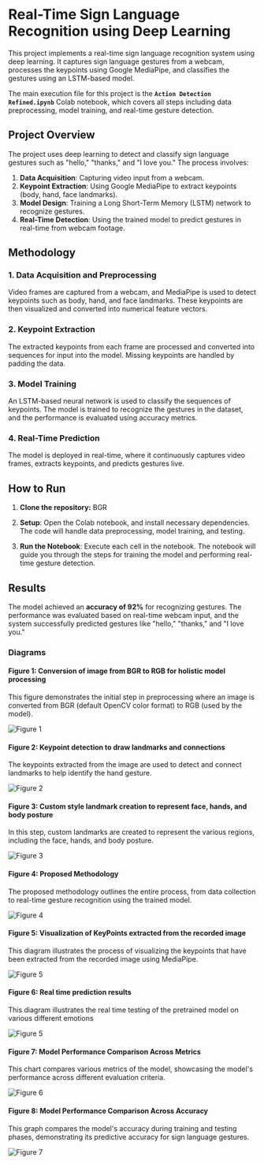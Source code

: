 # Real-Time Sign Language Recognition using Deep Learning

This project implements a real-time sign language recognition system using deep learning. It captures sign language gestures from a webcam, processes the keypoints using Google MediaPipe, and classifies the gestures using an LSTM-based model.

The main execution file for this project is the **`Action Detection Refined.ipynb`** Colab notebook, which covers all steps including data preprocessing, model training, and real-time gesture detection.

## Project Overview

The project uses deep learning to detect and classify sign language gestures such as "hello," "thanks," and "I love you." The process involves:

1. **Data Acquisition**: Capturing video input from a webcam.
2. **Keypoint Extraction**: Using Google MediaPipe to extract keypoints (body, hand, face landmarks).
3. **Model Design**: Training a Long Short-Term Memory (LSTM) network to recognize gestures.
4. **Real-Time Detection**: Using the trained model to predict gestures in real-time from webcam footage.

## Methodology

### 1. Data Acquisition and Preprocessing
Video frames are captured from a webcam, and MediaPipe is used to detect keypoints such as body, hand, and face landmarks. These keypoints are then visualized and converted into numerical feature vectors.

### 2. Keypoint Extraction
The extracted keypoints from each frame are processed and converted into sequences for input into the model. Missing keypoints are handled by padding the data.

### 3. Model Training
An LSTM-based neural network is used to classify the sequences of keypoints. The model is trained to recognize the gestures in the dataset, and the performance is evaluated using accuracy metrics.

### 4. Real-Time Prediction
The model is deployed in real-time, where it continuously captures video frames, extracts keypoints, and predicts gestures live.

## How to Run

1. **Clone the repository:**
BGR
2. **Setup**: Open the Colab notebook, and install necessary dependencies. The code will handle data preprocessing, model training, and testing.

3. **Run the Notebook**: Execute each cell in the notebook. The notebook will guide you through the steps for training the model and performing real-time gesture detection.

## Results

The model achieved an **accuracy of 92%** for recognizing gestures. The performance was evaluated based on real-time webcam input, and the system successfully predicted gestures like "hello," "thanks," and "I love you."

### Diagrams

#### **Figure 1: Conversion of image from BGR to RGB for holistic model processing**
This figure demonstrates the initial step in preprocessing where an image is converted from BGR (default OpenCV color format) to RGB (used by the model).

![Figure 1](images/bgr.jpg)

#### **Figure 2: Keypoint detection to draw landmarks and connections**
The keypoints extracted from the image are used to detect and connect landmarks to help identify the hand gesture.

![Figure 2](images/keypoint.jpg)

#### **Figure 3: Custom style landmark creation to represent face, hands, and body posture**
In this step, custom landmarks are created to represent the various regions, including the face, hands, and body posture.

![Figure 3](images/custom.jpg)

#### **Figure 4: Proposed Methodology**
The proposed methodology outlines the entire process, from data collection to real-time gesture recognition using the trained model.

![Figure 4](images/proposed.jpg)

#### **Figure 5: Visualization of KeyPoints extracted from the recorded image**
This diagram illustrates the process of visualizing the keypoints that have been extracted from the recorded image using MediaPipe.

![Figure 5](images/kvisual.jpg)

#### **Figure 6: Real time prediction results**
This diagram illustrates the real time testing of the pretrained model on various different emotions

![Figure 5](images/output.jpg)

#### **Figure 7: Model Performance Comparison Across Metrics**
This chart compares various metrics of the model, showcasing the model's performance across different evaluation criteria.

![Figure 6](images/radar.jpg)

#### **Figure 8: Model Performance Comparison Across Accuracy**
This graph compares the model's accuracy during training and testing phases, demonstrating its predictive accuracy for sign language gestures.

![Figure 7](images/bar.jpg)

